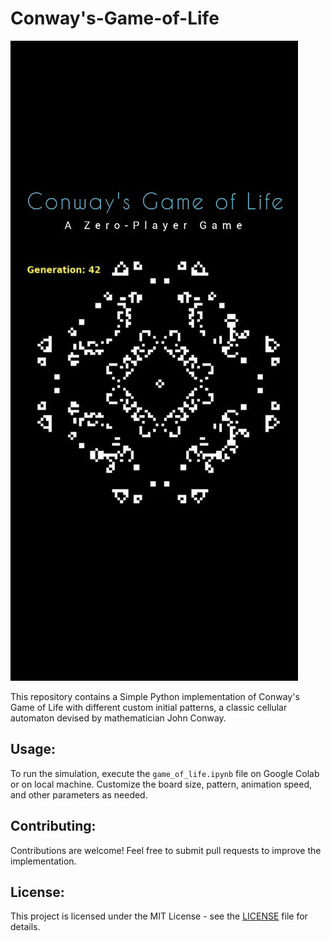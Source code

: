 # Conway's-Game-of-Life
![alt text](Game_of_Life.jpeg)

This repository contains a Simple Python implementation of Conway's Game of Life with different custom initial patterns, a classic cellular automaton devised by mathematician John Conway.

## Usage:
To run the simulation, execute the `game_of_life.ipynb` file on Google Colab or on local machine. Customize the board size, pattern, animation speed, and other parameters as needed.

## Contributing:

Contributions are welcome! Feel free to submit pull requests to improve the implementation.

## License:

This project is licensed under the MIT License - see the [LICENSE](LICENSE) file for details.
